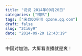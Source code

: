 ```yaml
---
title: "说说 2014年09月20日"
categories: ["嘀咕"]
tags: ["来自QQ空间 qzone.qq.com"]
draft: false
slug: "2Ci6y9"
date: "2014-09-20 12:43:19"
---
```


中国对加油，大屏看直播就是爽！
